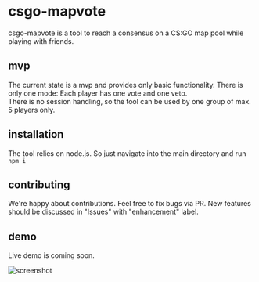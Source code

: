 # csgo-mapvote
csgo-mapvote is a tool to reach a consensus on a CS:GO map pool while playing with friends.

## mvp
The current state is a mvp and provides only basic functionality. There is only one mode: Each player has one vote and one veto.  
There is no session handling, so the tool can be used by one group of max. 5 players only.

## installation
The tool relies on node.js. So just navigate into the main directory and run ```npm i```

## contributing
We're happy about contributions. Feel free to fix bugs via PR. New features should be discussed in "Issues" with "enhancement" label.

## demo
Live demo is coming soon.

![screenshot](https://github.com/error401de/csgo-mapvote/tree/master/doku/screenshot.png?raw=true)